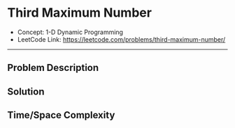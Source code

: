 # Third Maximum Number

- Concept: 1-D Dynamic Programming
- LeetCode Link: https://leetcode.com/problems/third-maximum-number/

---

## Problem Description

## Solution

## Time/Space Complexity

